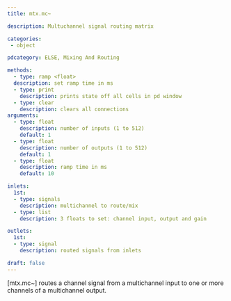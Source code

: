 ```yaml
---
title: mtx.mc~

description: Multuchannel signal routing matrix

categories:
 - object

pdcategory: ELSE, Mixing And Routing

methods:
  - type: ramp <float>
  description: set ramp time in ms
  - type: print
    description: prints state off all cells in pd window
  - type: clear
    description: clears all connections
arguments:
  - type: float
    description: number of inputs (1 to 512)
    default: 1
  - type: float
    description: number of outputs (1 to 512)
    default: 1
  - type: float
    description: ramp time in ms
    default: 10

inlets:
  1st:
  - type: signals
    description: multichannel to route/mix
  - type: list
    description: 3 floats to set: channel input, output and gain

outlets:
  1st:
  - type: signal
    description: routed signals from inlets

draft: false
---
```


[mtx.mc~] routes a channel signal from a multichannel input to one or more channels of a multichannel output.
